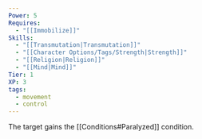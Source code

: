 ```yaml
---
Power: 5
Requires:
  - "[[Immobilize]]"
Skills:
  - "[[Transmutation|Transmutation]]"
  - "[[Character Options/Tags/Strength|Strength]]"
  - "[[Religion|Religion]]"
  - "[[Mind|Mind]]"
Tier: 1
XP: 3
tags:
  - movement
  - control
---
```


The target gains the [[Conditions#Paralyzed]] condition.